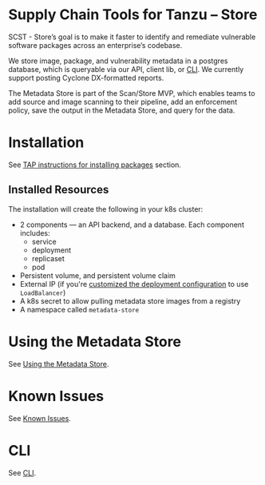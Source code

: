 # Supply Chain Tools for Tanzu – Store
SCST - Store’s goal is to make it faster to identify and remediate vulnerable software packages across an enterprise’s codebase.

We store image, package, and vulnerability metadata in a postgres database, which is queryable via our API, client lib, or
[CLI](cli.md). We currently support posting Cyclone DX-formatted reports.

The Metadata Store is part of the Scan/Store MVP, which enables teams to add source and image scanning to their pipeline, add an enforcement policy, save the output
in the Metadata Store, and query for the data.

# Installation
See [TAP instructions for installing packages](../install.md#install-scst-store) section.

## Installed Resources

The installation will create the following in your k8s cluster:
* 2 components — an API backend, and a database. Each component includes:
    * service
    * deployment
    * replicaset
    * pod
* Persistent volume, and persistent volume claim
* External IP (if you're [customized the deployment configuration](../install.md#install-scst-store) to use `LoadBalancer`)
* A k8s secret to allow pulling metadata store images from a registry
* A namespace called `metadata-store`

# Using the Metadata Store

See [Using the Metadata Store](using_metadata_store.md).

# Known Issues

See [Known Issues](known_issues.md).

# CLI

See [CLI](cli.md).